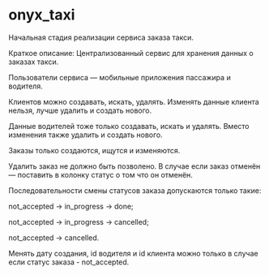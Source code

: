 # onyx_taxi

Начальная стадия реализации сервиса заказа такси.

Краткое описание:
Централизованный сервис для хранения данных о заказах такси.

Пользователи сервиса — мобильные приложения пассажира и водителя.

Клиентов можно создавать, искать, удалять. Изменять данные клиента нельзя, лучше удалить и создать нового.

Данные водителей тоже только создавать, искать и удалять. Вместо изменения также удалить и создать нового.

Заказы только создаются, ищутся и изменяются.

Удалить заказ не должно быть позволено. В случае если заказ отменён — поставить в колонку статус о том что он отменён.

Последовательности смены статусов заказа допускаются только такие:

not_accepted → in_progress → done;

not_accepted → in_progress → cancelled;

not_accepted → cancelled.

Менять дату создания, id водителя и id клиента можно только в случае если статус заказа - not_accepted.
